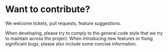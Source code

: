 # Want to contribute?

We welcome tickets, pull requests, feature suggestions.

When developing, please try to comply to the general code style that we try to
maintain across the project. When introducing new features or fixing
significant bugs, please also include some concise information.
